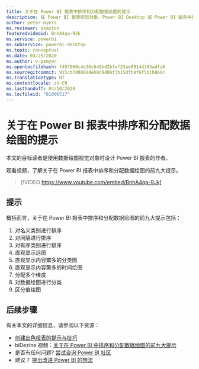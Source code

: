```yaml
---
title: 关于在 Power BI 报表中排序和分配数据绘图的提示
description: 在 Power BI 报表视觉对象、Power BI Desktop 或 Power BI 服务中排序和分配数据绘图的 9 个提示。
author: peter-myers
ms.reviewer: asaxton
featuredvideoid: BnhA4qa-9Jk
ms.service: powerbi
ms.subservice: powerbi-desktop
ms.topic: conceptual
ms.date: 03/25/2020
ms.author: v-pemyer
ms.openlocfilehash: f497060c4e36c648bd2b3ef23ae8914d303adfa6
ms.sourcegitcommit: 915cb7d8088deb0d9d86f3b15dfb4f6f5b1b869c
ms.translationtype: HT
ms.contentlocale: zh-CN
ms.lasthandoff: 04/10/2020
ms.locfileid: "81006517"
---
```

# <a name="tips-to-sort-and-distribute-data-plots-in-power-bi-reports"></a>关于在 Power BI 报表中排序和分配数据绘图的提示

本文的目标读者是使用数据绘图视觉对象时设计 Power BI 报表的作者。

观看视频，了解关于在 Power BI 报表中排序和分配数据绘图的前九大提示。

> [!VIDEO https://www.youtube.com/embed/BnhA4qa-9Jk]

## <a name="tips"></a>提示

概括而言，关于在 Power BI 报表中排序和分配数据绘图的前九大提示包括：

1. 对名义类别进行排序
1. 对间隔进行排序
1. 对有序类别进行排序
1. 直观显示远图
1. 直观显示内容繁多的分类图
1. 直观显示内容繁多的时间绘图
1. 分配多个维度
1. 对数据绘图进行分类
1. 区分值绘图

## <a name="next-steps"></a>后续步骤

有关本文的详细信息，请参阅以下资源：

- [创建出色报表的提示与技巧](../power-bi-reports-tips-and-tricks-for-creating.md)
- biDezine 视频：[关于在 Power BI 中排序和分配数据绘图的前九大提示](https://www.youtube.com/watch?v=BnhA4qa-9Jk)
- 是否有任何问题? [尝试咨询 Power BI 社区](https://community.powerbi.com/)
- 建议？ [提出改进 Power BI 的想法](https://ideas.powerbi.com/)
